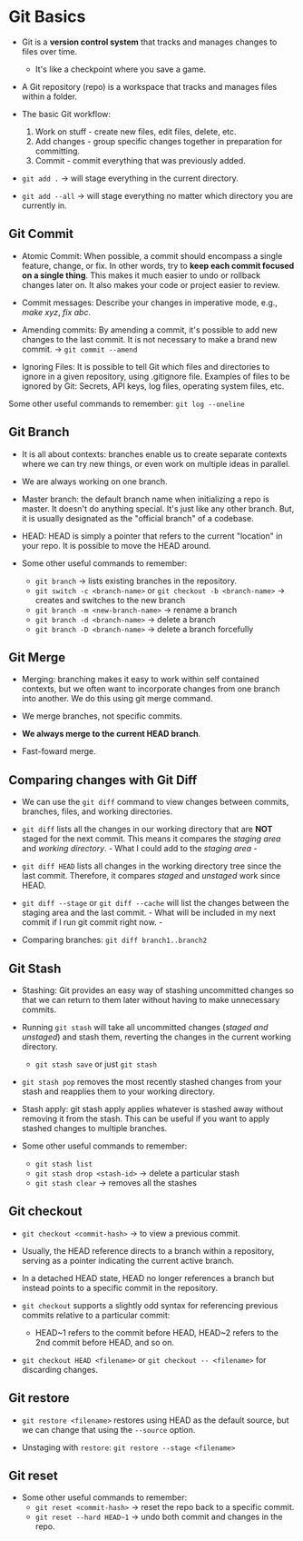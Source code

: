# Git Basics
- Git is a **version control system** that tracks and manages changes to files over time.
   - It's like a checkpoint where you save a game.

- A Git repository (repo) is a workspace that tracks and manages files within a folder.

- The basic Git workflow:
   1. Work on stuff - create new files, edit files, delete, etc.
   2. Add changes - group specific changes together in preparation for committing.
   3. Commit - commit everything that was previously added.

- `git add .` &rarr; will stage everything in the current directory.

- `git add --all` &rarr; will stage everything no matter which directory you are currently in.

## Git Commit
- Atomic Commit: When possible, a commit should encompass a single feature, change, or fix. In other words, try to **keep each commit focused on a single thing**. This makes it much easier to undo or rollback changes later on. It also makes your code or project easier to review.

- Commit messages: Describe your changes in imperative mode, e.g., *make xyz*, *fix abc*.

- Amending commits: By amending a commit, it's possible to add new changes to the last commit. It is not necessary to make a brand new commit. &rarr; `git commit --amend`

- Ignoring Files: It is possible to tell Git which files and directories to ignore in a given repository, using .gitignore file. Examples of files to be ignored by Git: Secrets, API keys, log files, operating system files, etc.

Some other useful commands to remember: `git log --oneline`

## Git Branch
- It is all about contexts: branches enable us to create separate contexts where we can try new things, or even work on multiple ideas in parallel.

- We are always working on one branch.

- Master branch: the default branch name when initializing a repo is master. It doesn't do anything special. It's just like any other branch. But, it is usually designated as the "official branch" of a codebase.

- HEAD: HEAD is simply a pointer that refers to the current "location" in your repo. It is possible to move the HEAD around.

- Some other useful commands to remember:
   - `git branch` &rarr; lists existing branches in the repository.
   - `git switch -c <branch-name>` or `git checkout -b <branch-name>` &rarr; creates and switches to the new branch
   - `git branch -m <new-branch-name>` &rarr; rename a branch
   - `git branch -d <branch-name>` &rarr; delete a branch
   - `git branch -D <branch-name>` &rarr; delete a branch forcefully


## Git Merge
- Merging: branching makes it easy to work within self contained contexts, but we often want to incorporate changes from one branch into another. We do this using git merge command.

- We merge branches, not specific commits.

- **We always merge to the current HEAD branch**.

- Fast-foward merge.

## Comparing changes with Git Diff
- We can use the `git diff` command to view changes between commits, branches, files, and working directories.

- `git diff` lists all the changes in our working directory that are **NOT** staged for the next commit. This means it compares the *staging area* and *working directory*. - What I could add to the *staging area* -

- `git diff HEAD` lists all changes in the working directory tree since the last commit. Therefore, it compares *staged* and *unstaged* work since HEAD.

- `git diff --stage` or `git diff --cache` will list the changes between the staging area and the last commit. - What will be included in my next commit if I run git commit right now. -

- Comparing branches: `git diff branch1..branch2`

## Git Stash
- Stashing: Git provides an easy way of stashing uncommitted changes so that we can return to them later without having to make unnecessary commits.

- Running `git stash` will take all uncommitted changes (*staged and unstaged*) and stash them, reverting the changes in the current working directory.
   - `git stash save` or just `git stash`

- `git stash pop` removes the most recently stashed changes from your stash and reapplies them to your working directory.

- Stash apply: git stash apply applies whatever is stashed away without removing it from the stash. This can be useful if you want to apply stashed changes to multiple branches.

- Some other useful commands to remember:
   - `git stash list`
   - `git stash drop <stash-id>` &rarr; delete a particular stash
   - `git stash clear` &rarr; removes all the stashes

## Git checkout
- `git checkout <commit-hash>` &rarr; to view a previous commit.

- Usually, the HEAD reference directs to a branch within a repository, serving as a pointer indicating the current active branch.

- In a detached HEAD state, HEAD no longer references a branch but instead points to a specific commit in the repository.

- `git checkout` supports a slightly odd syntax for referencing previous commits relative to a particular commit:
   - HEAD~1 refers to the commit before HEAD, HEAD~2 refers to the 2nd commit before HEAD, and so on.

- `git checkout HEAD <filename>` or `git checkout -- <filename>` for discarding changes.

## Git restore
- `git restore <filename>` restores using HEAD as the default source, but we can change that using the `--source` option.

- Unstaging with `restore`: `git restore --stage <filename>`

## Git reset
- Some other useful commands to remember:
   - `git reset <commit-hash>` &rarr; reset the repo back to a specific commit.
   - `git reset --hard HEAD~1` &rarr; undo both commit and changes in the repo.
